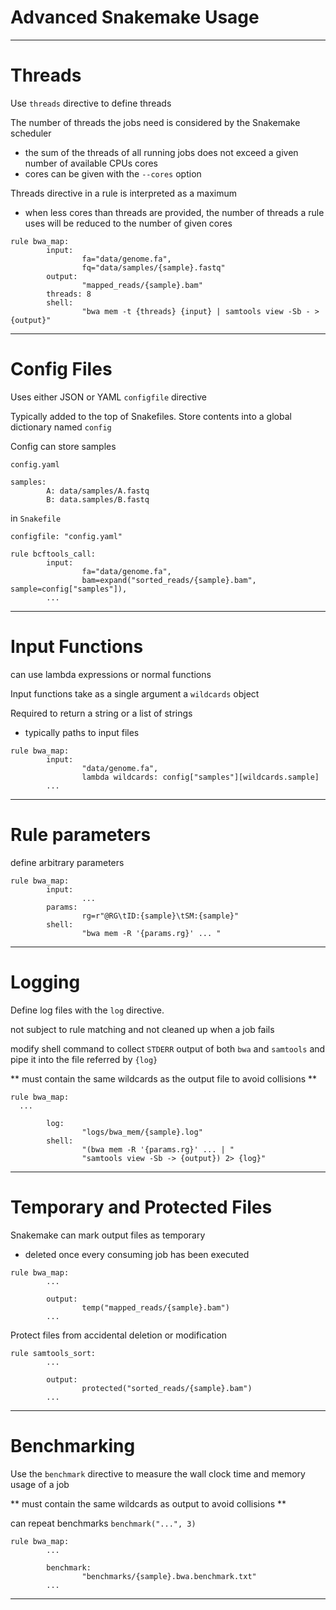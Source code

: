 # Advanced Snakemake Usage

---

# Threads

Use `threads` directive to define threads

The number of threads the jobs need is considered by the Snakemake scheduler
  * the sum of the threads of all running jobs does not exceed a given number of available CPUs cores
  * cores can be given with the `--cores` option

Threads directive in a rule is interpreted as a maximum
  * when less cores than threads are provided, the number of threads a rule uses will be reduced to the number of given cores


```
rule bwa_map:
        input:
                fa="data/genome.fa",
                fq="data/samples/{sample}.fastq"
        output:
                "mapped_reads/{sample}.bam"
        threads: 8
        shell:
                "bwa mem -t {threads} {input} | samtools view -Sb - > {output}"
```

---

# Config Files

Uses either JSON or YAML
`configfile` directive

Typically added to the top of Snakefiles. Store contents into a global dictionary named `config`

Config can store samples

`config.yaml`

```
samples:
        A: data/samples/A.fastq
        B: data.samples/B.fastq

```

in `Snakefile`


```
configfile: "config.yaml"

rule bcftools_call:
        input:
                fa="data/genome.fa",
                bam=expand("sorted_reads/{sample}.bam", sample=config["samples"]),
        ...

```

---

# Input Functions

can use lambda expressions or normal functions

Input functions take as a single argument a `wildcards` object

Required to return a string or a list of strings
  * typically paths to input files

```
rule bwa_map:
        input:
                "data/genome.fa",
                lambda wildcards: config["samples"][wildcards.sample]
        ...
```
---

# Rule parameters

define arbitrary parameters

```
rule bwa_map:
        input:
                ...
        params:
                rg=r"@RG\tID:{sample}\tSM:{sample}"
        shell:
                "bwa mem -R '{params.rg}' ... "
```

---

# Logging

Define log files with the `log` directive.

not subject to rule matching and not cleaned up when a job fails


modify shell command to collect `STDERR` output of both `bwa` and `samtools` and
pipe it into the file referred by `{log}`

** must contain the same wildcards as the output file to avoid collisions **

```
rule bwa_map:
  ...

        log:
                "logs/bwa_mem/{sample}.log"
        shell:
                "(bwa mem -R '{params.rg}' ... | "
                "samtools view -Sb -> {output}) 2> {log}" 
```

---

# Temporary and Protected Files

Snakemake can mark output files as temporary
  * deleted once every consuming job has been executed

```
rule bwa_map:
        ...
        
        output:
                temp("mapped_reads/{sample}.bam")
        ...

```

Protect files from accidental deletion or modification

```
rule samtools_sort:
        ...
        
        output:
                protected("sorted_reads/{sample}.bam")
        ...
```

---

# Benchmarking

Use the `benchmark` directive to measure the wall clock time and memory usage of a job

** must contain the same wildcards as output to avoid collisions **

can repeat benchmarks `benchmark("...", 3)`


```
rule bwa_map:
        ...

        benchmark:
                "benchmarks/{sample}.bwa.benchmark.txt"
        ...
```

---


